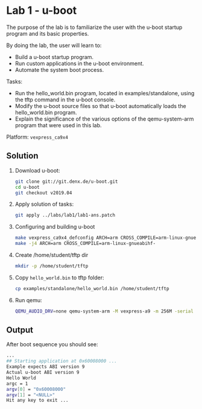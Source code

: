 # Lab 1 - u-boot
The purpose of the lab is to familiarize the user with the u-boot startup program and its basic properties.

By doing the lab, the user will learn to:
 - Build a u-boot startup program.
 - Run custom applications in the u-boot environment.
 - Automate the system boot process.

Tasks:
 - Run the hello_world.bin program, located in examples/standalone, using the tftp command in the u-boot console.
 - Modify the u-boot source files so that u-boot automatically loads the hello_world.bin program.
 - Explain the significance of the various options of the qemu-system-arm program that were used in this lab.

Platform: `vexpress_ca9x4`

## Solution

1. Download u-boot:

    ```bash
    git clone git://git.denx.de/u-boot.git
    cd u-boot
    git checkout v2019.04
    ```

2. Apply solution of tasks:

    ```bash
    git apply ../labs/lab1/lab1-ans.patch
    ```

3. Configuring and building u-boot

    ```bash
    make vexpress_ca9x4_defconfig ARCH=arm CROSS_COMPILE=arm-linux-gnueabihf-
    make -j4 ARCH=arm CROSS_COMPILE=arm-linux-gnueabihf-
    ```

4. Create /home/student/tftp dir

    ```bash
    mkdir -p /home/student/tftp
    ```

5. Copy `hello_world.bin` to tftp folder:
   ```bash
   cp examples/standalone/hello_world.bin /home/student/tftp
   ```

6. Run qemu:

    ```bash
    QEMU_AUDIO_DRV=none qemu-system-arm -M vexpress-a9 -m 256M -serial stdio -monitor none -nographic -kernel u-boot -net nic -net user,tftp=/home/student/tftp
    ```

## Output
After boot sequence you should see:
```bash
...
## Starting application at 0x60008000 ...
Example expects ABI version 9
Actual u-boot ABI version 9
Hello World
argc = 1
argv[0] = "0x60008000"
argv[1] = "<NULL>"
Hit any key to exit ...
```

